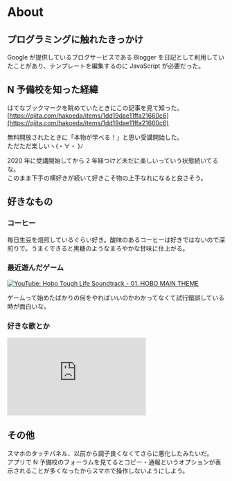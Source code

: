 # About

## プログラミングに触れたきっかけ

Google が提供しているブログサービスである Blogger を日記として利用していたことがあり、テンプレートを編集するのに JavaScript が必要だった。

## N 予備校を知った経緯

はてなブックマークを眺めていたときにこの記事を見て知った。  
[https://qiita.com/hakoeda/items/1dd19dae11ffa21660c6](https://qiita.com/hakoeda/items/1dd19dae11ffa21660c6)

無料開放されたときに「本物が学べる！」と思い受講開始した。  
ただただ楽しいヽ(・∀・ )ﾉ

2020 年に受講開始してから 2 年経つけど未だに楽しいっていう状態続いてるな。  
このまま下手の横好きが続いて好きこそ物の上手なれになると良さそう。

## 好きなもの

### コーヒー

毎日生豆を焙煎しているぐらい好き。酸味のあるコーヒーは好きではないので深煎りで。うまくできると黒糖のようなまろやかな甘味に仕上がる。

### 最近遊んだゲーム

[![YouTube: Hobo Tough Life Soundtrack - 01. HOBO MAIN THEME](https://img.youtube.com/vi/pj_VMthN6HA/0.jpg)](https://www.youtube.com/watch?v=pj_VMthN6HA&list=PLc1JYxhJH3wkju1-VVUODxofi-lem3zVo)

ゲームって始めたばかりの何をやればいいのかわかってなくて試行錯誤している時が面白いな。

### 好きな歌とか

<div>
<iframe width="320" height="180" src="https://www.youtube-nocookie.com/embed/psuRGfAaju4" title="YouTube video player" frameborder="0" allow="accelerometer; autoplay; clipboard-write; encrypted-media; gyroscope; picture-in-picture" allowfullscreen></iframe>
</div>

## その他

スマホのタッチパネル、以前から調子良くなくてさらに悪化したみたいだ。  
アプリで N 予備校のフォーラムを見てるとコピー・通報というオプションが表示されることが多くなったからスマホで操作しないようにしよう。
